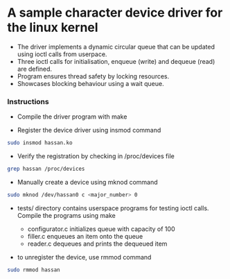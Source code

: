 # A sample character device driver for the linux kernel

- The driver implements a dynamic circular queue that can be updated using ioctl calls from userpace.
- Three ioctl calls for initialisation, enqueue (write) and dequeue (read) are defined.
- Program ensures thread safety by locking resources. 
- Showcases blocking behaviour using a wait queue.

### Instructions

- Compile the driver program with make

- Register the device driver using insmod command 
```bash
sudo insmod hassan.ko 
```

- Verify the registration by checking in /proc/devices file
```bash 
grep hassan /proc/devices 
```

- Manually create a device using mknod command
```bash
sudo mknod /dev/hassan0 c <major_number> 0 
```

- tests/ directory contains userspace programs for testing ioctl calls. Compile the programs using make
    - configurator.c initializes queue with capacity of 100
    - filler.c enqueues an item onto the queue 
    - reader.c dequeues and prints the dequeued item 

- to unregister the device, use rmmod command
```bash
sudo rmmod hassan
```


